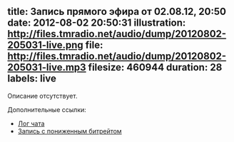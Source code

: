 title: Запись прямого эфира от 02.08.12, 20:50
date: 2012-08-02 20:50:31
illustration: http://files.tmradio.net/audio/dump/20120802-205031-live.png
file: http://files.tmradio.net/audio/dump/20120802-205031-live.mp3
filesize: 460944
duration: 28
labels: live
---
Описание отсутствует.

Дополнительные ссылки:

- [Лог чата](http://files.tmradio.net/audio/dump/20120802-205031-live.log)
- [Запись с пониженным битрейтом](http://files.tmradio.net/audio/dump/20120802-205031-live-lofi.ogg)
